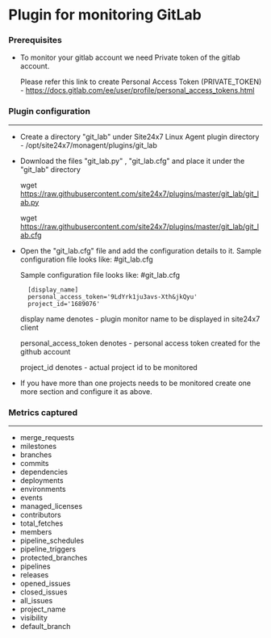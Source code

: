 # Plugin for monitoring GitLab

### Prerequisites
* To monitor your gitlab account we need Private token of the gitlab account.
	
	Please refer this link to create Personal Access Token (PRIVATE_TOKEN) - https://docs.gitlab.com/ee/user/profile/personal_access_tokens.html

### Plugin configuration
---

* Create a directory "git_lab" under Site24x7 Linux Agent plugin directory - /opt/site24x7/monagent/plugins/git_lab

* Download the files "git_lab.py" , "git_lab.cfg" and place it under the "git_lab" directory

	wget https://raw.githubusercontent.com/site24x7/plugins/master/git_lab/git_lab.py

	wget https://raw.githubusercontent.com/site24x7/plugins/master/git_lab/git_lab.cfg


* Open the "git_lab.cfg" file and add the configuration details to it. Sample configuration file looks like: #git_lab.cfg
	
	Sample configuration file looks like:
	#git_lab.cfg
	
		[display_name]
		personal_access_token='9LdYrk1ju3avs-Xth&jkQyu'
		project_id='1689076'

	display name denotes - plugin monitor name to be displayed in site24x7 client
	
	personal_access_token denotes - personal access token created for the github account
	
	project_id denotes - actual project id to be monitored

* If you have more than one projects needs to be monitored create one more section and configure it as above.


### Metrics captured
---
* merge_requests
* milestones
* branches
* commits
* dependencies
* deployments
* environments
* events
* managed_licenses
* contributors
* total_fetches
* members
* pipeline_schedules
* pipeline_triggers
* protected_branches
* pipelines
* releases
* opened_issues
* closed_issues
* all_issues
* project_name
* visibility
* default_branch
